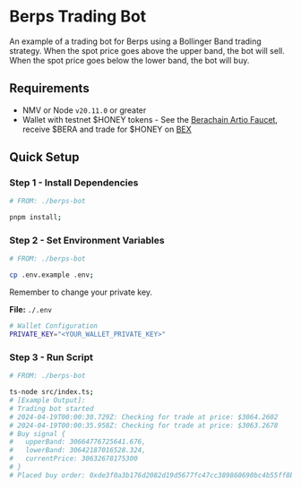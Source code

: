 # Berps Trading Bot

An example of a trading bot for Berps using a Bollinger Band trading strategy. When the spot price goes above the upper band, the bot will sell. When the spot price goes below the lower band, the bot will buy.

## Requirements

- NMV or Node `v20.11.0` or greater
- Wallet with testnet $HONEY tokens - See the [Berachain Artio Faucet](https://artio.faucet.berachain.com), receive $BERA and trade for $HONEY on [BEX](https://artio.bex.berachain.com/swap)

## Quick Setup

### Step 1 - Install Dependencies

```bash
# FROM: ./berps-bot

pnpm install;
```

### Step 2 - Set Environment Variables

```bash
# FROM: ./berps-bot

cp .env.example .env;
```

Remember to change your private key.

**File:** `./.env`

```bash
# Wallet Configuration
PRIVATE_KEY="<YOUR_WALLET_PRIVATE_KEY>"
```

### Step 3 - Run Script

```bash
# FROM: ./berps-bot

ts-node src/index.ts;
# [Example Output]:
# Trading bot started
# 2024-04-19T00:00:30.729Z: Checking for trade at price: $3064.2602
# 2024-04-19T00:00:35.958Z: Checking for trade at price: $3063.2678
# Buy signal {
#   upperBand: 30664776725641.676,
#   lowerBand: 30642187016528.324,
#   currentPrice: 30632678175300
# }
# Placed buy order: 0xde3f0a3b176d2082d19d5677fc47cc389860690bc4b55ff8be3bb5e568fadedc
```
